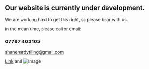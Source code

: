 ## Our website is currently under development.

We are working hard to get this right, so please bear with us.

In the mean time, please call or email:

### 07787 403165  
shanehardytiling@gmail.com

[Link](https://www.facebook.com/shanehardytiling/) and ![Image](https://hancockswcd.com/wp-content/uploads/2018/11/facebook-logo.jpg)